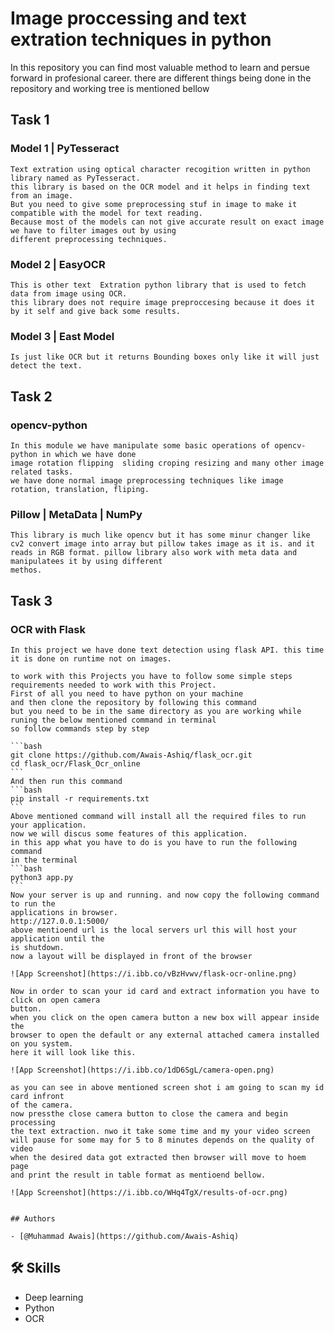 # Image proccessing and text extration techniques in python

 In this repository you can find most valuable method to learn and persue forward in profesional career.
 there are different things being done in the repository and working tree is mentioned bellow

 ## Task 1
  ### Model 1 | PyTesseract
    Text extration using optical character recogition written in python library named as PyTesseract.
    this library is based on the OCR model and it helps in finding text from an image.
    But you need to give some preprocessing stuf in image to make it compatible with the model for text reading.
    Because most of the models can not give accurate result on exact image we have to filter images out by using 
    different preprocessing techniques. 

 ### Model 2 | EasyOCR
    This is other text  Extration python library that is used to fetch data from image using OCR.
    this library does not require image preproccesing because it does it by it self and give back some results.

 ### Model 3 | East Model 
    Is just like OCR but it returns Bounding boxes only like it will just detect the text.

## Task 2
 ### opencv-python
    In this module we have manipulate some basic operations of opencv-python in which we have done 
    image rotation flipping  sliding croping resizing and many other image related tasks.
    we have done normal image preprocessing techniques like image rotation, translation, fliping.
 
 ### Pillow | MetaData | NumPy
    This library is much like opencv but it has some minur changer like cv2 convert image into array but pillow takes image as it is. and it reads in RGB format. pillow library also work with meta data and manipulatees it by using different 
    methos.
## Task 3
 ### OCR with Flask
    In this project we have done text detection using flask API. this time it is done on runtime not on images.

    to work with this Projects you have to follow some simple steps
    requirements needed to work with this Project.
    First of all you need to have python on your machine
    and then clone the repository by following this command
    but you need to be in the same directory as you are working while 
    runing the below mentioned command in terminal
    so follow commands step by step

    ```bash  
    git clone https://github.com/Awais-Ashiq/flask_ocr.git
    cd flask_ocr/Flask_Ocr_online
    ```
    And then run this command
    ```bash  
    pip install -r requirements.txt
    ```
    Above mentioned command will install all the required files to run your application.
    now we will discus some features of this application.
    in this app what you have to do is you have to run the following command
    in the terminal
    ```bash  
    python3 app.py
    ```
    Now your server is up and running. and now copy the following command to run the
    applications in browser.
    http://127.0.0.1:5000/
    above mentioend url is the local servers url this will host your application until the 
    is shutdown.
    now a layout will be displayed in front of the browser

    ![App Screenshot](https://i.ibb.co/vBzHvwv/flask-ocr-online.png)

    Now in order to scan your id card and extract information you have to click on open camera
    button. 
    when you click on the open camera button a new box will appear inside the 
    browser to open the default or any external attached camera installed on you system.
    here it will look like this.

    ![App Screenshot](https://i.ibb.co/1dD6SgL/camera-open.png)

    as you can see in above mentioned screen shot i am going to scan my id card infront
    of the camera. 
    now pressthe close camera button to close the camera and begin processing
    the text extraction. nwo it take some time and my your video screen
    will pause for some may for 5 to 8 minutes depends on the quality of video
    when the desired data got extracted then browser will move to hoem page
    and print the result in table format as mentioend bellow.

    ![App Screenshot](https://i.ibb.co/WHq4TgX/results-of-ocr.png)


    ## Authors

    - [@Muhammad Awais](https://github.com/Awais-Ashiq)



## 🛠 Skills
- Deep learning
- Python
- OCR



         